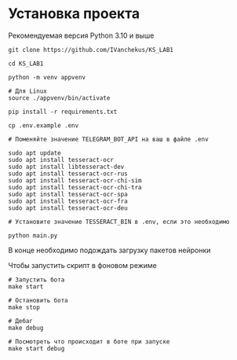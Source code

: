 # Установка проекта

Рекомендуемая версия Python 3.10 и выше

```
git clone https://github.com/IVanchekus/KS_LAB1

cd KS_LAB1

python -m venv appvenv

# Для Linux
source ./appvenv/bin/activate

pip install -r requirements.txt

cp .env.example .env

# Поменяйте значение TELEGRAM_BOT_API на ваш в файле .env

sudo apt update
sudo apt install tesseract-ocr
sudo apt install libtesseract-dev
sudo apt install tesseract-ocr-rus
sudo apt install tesseract-ocr-chi-sim
sudo apt install tesseract-ocr-chi-tra
sudo apt install tesseract-ocr-spa
sudo apt install tesseract-ocr-fra
sudo apt install tesseract-ocr-deu

# Установите значение TESSERACT_BIN в .env, если это необходимо 

python main.py
```

В конце необходимо подождать загрузку пакетов нейронки

Чтобы запустить скрипт в фоновом режиме
```
# Запустить бота
make start

# Остановить бота
make stop

# Дебаг 
make debug

# Посмотреть что происходит в боте при запуске
make start debug
```
